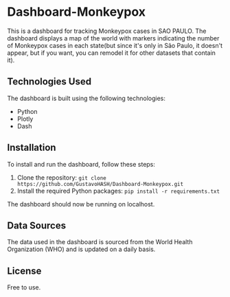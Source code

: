 # Dashboard-Monkeypox

This is a dashboard for tracking Monkeypox cases in SAO PAULO. The dashboard displays a map of the world with markers indicating the number of Monkeypox cases in each state(but since it's only in São Paulo, it doesn't appear, but if you want, you can remodel it for other datasets that contain it).

## Technologies Used

The dashboard is built using the following technologies:

- Python
- Plotly
- Dash

## Installation

To install and run the dashboard, follow these steps:

1. Clone the repository: `git clone https://github.com/GustavoHASH/Dashboard-Monkeypox.git`
2. Install the required Python packages: `pip install -r requirements.txt`


The dashboard should now be running on localhost.

## Data Sources

The data used in the dashboard is sourced from the World Health Organization (WHO) and is updated on a daily basis.



## License

Free to use.
